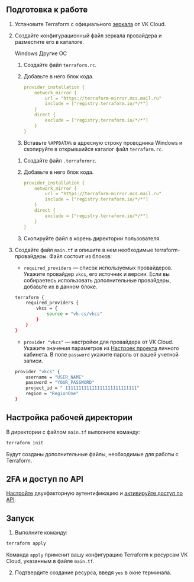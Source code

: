 ## Подготовка к работе

1. Установите Terraform c официального [зеркала](https://hashicorp-releases.mcs.mail.ru/terraform) от VK Cloud.
1. Создайте конфигурационный файл зеркала провайдера и разместите его в каталоге.

    <tabs>
    <tablist>
    <tab>Windows</tab>
    <tab>Другие ОС</tab>
    </tablist>
    <tabpanel>

    1. Создайте файл `terraform.rc`.
    1. Добавьте в него блок кода.

        ```yaml
        provider_installation {
            network_mirror {
                url = "https://terraform-mirror.mcs.mail.ru"
                include = ["registry.terraform.io/*/*"]
            }
            direct {
                exclude = ["registry.terraform.io/*/*"]
            }
        }
        ```

    1. Вставьте `%APPDATA%` в адресную строку проводника Windows и скопируйте в открывшийся каталог файл `terraform.rc`.

    </tabpanel>
    <tabpanel>

    1. Создайте файл `.terraformrc`.
    1. Добавьте в него блок кода.

        ```yaml
        provider_installation {
            network_mirror {
                url = "https://terraform-mirror.mcs.mail.ru"
                include = ["registry.terraform.io/*/*"]
            }
            direct {
                exclude = ["registry.terraform.io/*/*"]
            }
        }
        ```

    1. Скопируйте файл в корень директории пользователя.

    </tabpanel>
    </tabs>

1. Создайте файл `main.tf` и опишите в нем необходимые terraform-провайдеры. Файл состоит из блоков:

    - `required_providers` — список используемых провайдеров. Укажите провайдер `vkcs`, его источник и версии. Если вы собираетесь использовать дополнительные провайдеры, добавьте их в данном блоке.

    ```bash
    terraform {
        required_providers {
            vkcs = {
                source = "vk-cs/vkcs"
            }
        }
    }
    ```

    - `provider "vkcs"` — настройки для провайдера от VK Cloud. Укажите значения параметров из [Настроек проекта](https://mcs.mail.ru/app/project/keys) личного кабинета. В поле `password` укажите пароль от вашей учетной записи.

    ```bash
    provider "vkcs" {
        username = "USER_NAME"
        password = "YOUR_PASSWORD"
        project_id = " 111111111111111111111111111"
        region = "RegionOne"
    }
    ```

## Настройка рабочей директории

В директории с файлом `main.tf` выполните команду:

```bash
terraform init
```

Будут созданы дополнительные файлы, необходимые для работы с Terraform.

## 2FA и доступ по API

[Настройте](/ru/base/account/instructions/account-manage/manage-2fa) двухфакторную аутентификацию и [активируйте доступ по API](/ru/manage/tools-for-using-services/rest-api/enable-api).

## Запуск

1. Выполните команду:

  ```bash
  terraform apply
  ```

  Команда `apply` применит вашу конфигурацию Terraform к ресурсам VK Cloud, указанным в файле `main.tf`.

2. Подтвердите создание ресурса, введя `yes` в окне терминала.
